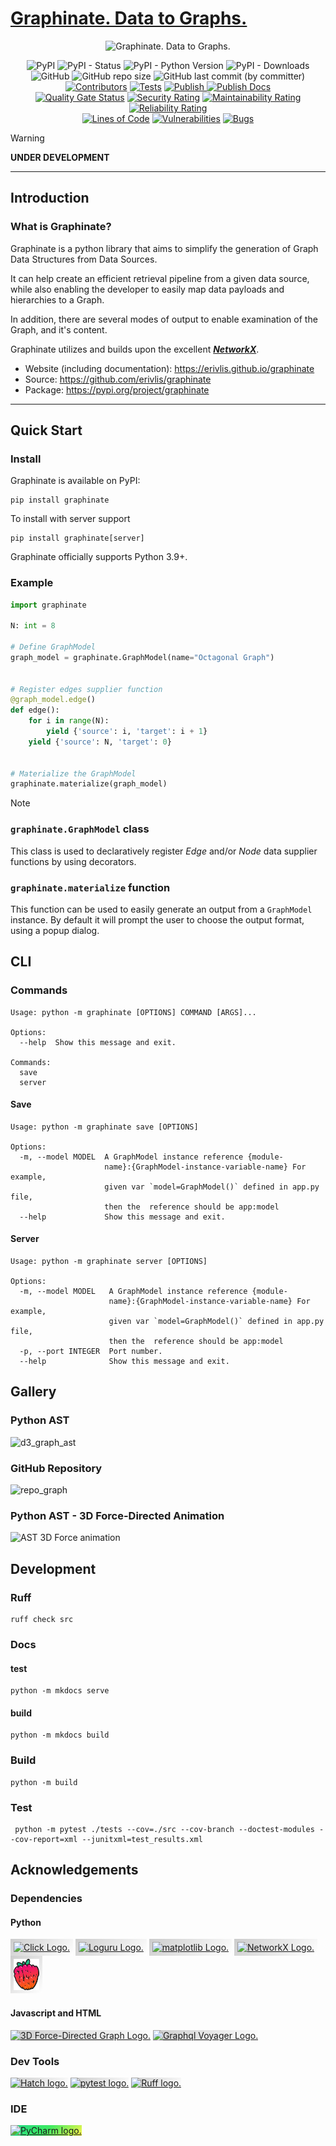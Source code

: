 # [Graphinate. Data to Graphs.](https://erivlis.github.io/graphinate/)

<p style="text-align:center;">
<img height="240" src="https://github.com/erivlis/graphinate/assets/9897520/f57c437f-5ceb-42f1-a242-2309ef1f188c" alt="Graphinate. Data to Graphs.">
</p>

<p style="text-align:center;">
<img alt="PyPI" src="https://img.shields.io/pypi/v/graphinate">
<img alt="PyPI - Status" src="https://img.shields.io/pypi/status/graphinate">
<img alt="PyPI - Python Version" src="https://img.shields.io/pypi/pyversions/graphinate">
<img alt="PyPI - Downloads" src="https://img.shields.io/pypi/dd/graphinate">
<img alt="GitHub" src="https://img.shields.io/github/license/erivlis/graphinate">
<img alt="GitHub repo size" src="https://img.shields.io/github/repo-size/erivlis/graphinate">
<img alt="GitHub last commit (by committer)" src="https://img.shields.io/github/last-commit/erivlis/graphinate">
<br>
<a href="https://github.com/erivlis/graphinate/graphs/contributors"><img alt="Contributors" src="https://img.shields.io/github/contributors/erivlis/graphinate.svg"></a>
<a href="https://github.com/erivlis/graphinate/actions/workflows/test.yml"><img alt="Tests" src="https://github.com/erivlis/graphinate/actions/workflows/test.yml/badge.svg?branch=master"></a>
<a href="https://github.com/erivlis/graphinate/actions/workflows/publish.yml"><img alt="Publish" src="https://github.com/erivlis/graphinate/actions/workflows/publish.yml/badge.svg">
</a>
<a href="https://github.com/erivlis/graphinate/actions/workflows/publish-docs.yaml"><img alt="Publish Docs" src="https://github.com/erivlis/graphinate/actions/workflows/publish-docs.yaml/badge.svg">
</a>
<br>
<a href="https://sonarcloud.io/summary/new_code?id=erivlis_graphinate"><img alt="Quality Gate Status" src="https://sonarcloud.io/api/project_badges/measure?project=erivlis_graphinate&metric=alert_status"></a>
<a href="https://sonarcloud.io/summary/new_code?id=erivlis_graphinate"><img alt="Security Rating" src="https://sonarcloud.io/api/project_badges/measure?project=erivlis_graphinate&metric=security_rating"></a>
<a href="https://sonarcloud.io/summary/new_code?id=erivlis_graphinate"><img alt="Maintainability Rating" src="https://sonarcloud.io/api/project_badges/measure?project=erivlis_graphinate&metric=sqale_rating"></a>
<a href="https://sonarcloud.io/summary/new_code?id=erivlis_graphinate"><img alt="Reliability Rating" src="https://sonarcloud.io/api/project_badges/measure?project=erivlis_graphinate&metric=reliability_rating"></a>
<br>
<a href="https://sonarcloud.io/summary/new_code?id=erivlis_graphinate"><img alt="Lines of Code" src="https://sonarcloud.io/api/project_badges/measure?project=erivlis_graphinate&metric=ncloc"></a>
<a href="https://sonarcloud.io/summary/new_code?id=erivlis_graphinate"><img alt="Vulnerabilities" src="https://sonarcloud.io/api/project_badges/measure?project=erivlis_graphinate&metric=vulnerabilities"></a>
<a href="https://sonarcloud.io/summary/new_code?id=erivlis_graphinate"><img alt="Bugs" src="https://sonarcloud.io/api/project_badges/measure?project=erivlis_graphinate&metric=bugs"></a>
</p>

> [!WARNING]
>
> **UNDER DEVELOPMENT**

---

## Introduction

### What is Graphinate?

Graphinate is a python library that aims to simplify the generation of Graph Data Structures from Data Sources.

It can help create an efficient retrieval pipeline from a given data source, while also enabling the developer to easily
map data payloads and hierarchies to a Graph.

In addition, there are several modes of output to enable examination of the Graph, and it's content.

Graphinate utilizes and builds upon the excellent [**_NetworkX_**](https://networkx.org/).

- Website (including documentation): https://erivlis.github.io/graphinate
- Source: https://github.com/erivlis/graphinate
- Package: https://pypi.org/project/graphinate

---

## Quick Start

### Install

Graphinate is available on PyPI:

```shell
pip install graphinate
```

To install with server support

```shell
pip install graphinate[server]
```

Graphinate officially supports Python 3.9+.

### Example

```python
import graphinate

N: int = 8

# Define GraphModel
graph_model = graphinate.GraphModel(name="Octagonal Graph")


# Register edges supplier function
@graph_model.edge()
def edge():
    for i in range(N):
        yield {'source': i, 'target': i + 1}
    yield {'source': N, 'target': 0}


# Materialize the GraphModel
graphinate.materialize(graph_model)
```

> [!NOTE]
> ### `graphinate.GraphModel` class
> This class is used to declaratively register _Edge_ and/or _Node_ data
> supplier functions by using decorators.
> ### `graphinate.materialize` function
> This function can be used to easily generate an output from a `GraphModel` instance.
> By default it will prompt the user to choose the output format, using a popup dialog.

## CLI

### Commands

```
Usage: python -m graphinate [OPTIONS] COMMAND [ARGS]...

Options:
  --help  Show this message and exit.

Commands:
  save
  server
```

#### Save

```
Usage: python -m graphinate save [OPTIONS]

Options:
  -m, --model MODEL  A GraphModel instance reference {module-
                     name}:{GraphModel-instance-variable-name} For example,
                     given var `model=GraphModel()` defined in app.py file,
                     then the  reference should be app:model
  --help             Show this message and exit.
```

#### Server

```
Usage: python -m graphinate server [OPTIONS]

Options:
  -m, --model MODEL   A GraphModel instance reference {module-
                      name}:{GraphModel-instance-variable-name} For example,
                      given var `model=GraphModel()` defined in app.py file,
                      then the  reference should be app:model
  -p, --port INTEGER  Port number.
  --help              Show this message and exit.
```

## Gallery

### Python AST

![d3_graph_ast](https://github.com/erivlis/graphinate/assets/9897520/9e7e1ed2-3a5c-41fe-8c5f-999da4b741ff)

### GitHub Repository

![repo_graph](https://github.com/erivlis/graphinate/assets/9897520/9c044bbe-1f21-41b8-b879-95b8362ad48d)

### Python AST - 3D Force-Directed Animation

![AST 3D Force animation](https://github.com/erivlis/graphinate/assets/9897520/2e9a53b1-5686-4683-a0e4-fbffa850a27b)

## Development

### Ruff

```shell
ruff check src
```

### Docs

#### test

```shell
python -m mkdocs serve
```

#### build

```shell
python -m mkdocs build
```

### Build

```shell
python -m build
```

### Test

```shell
 python -m pytest ./tests --cov=./src --cov-branch --doctest-modules --cov-report=xml --junitxml=test_results.xml
```

## Acknowledgements

### Dependencies

#### Python

<a href="https://palletsprojects.com/p/click/"><img height="50" style="padding: 5px; background: linear-gradient(-45deg, #FFFFFF, #CCCCCC);" src="https://click.palletsprojects.com/en/7.x/_images/click-logo.png" alt="Click Logo."></a>
<a href="https://github.com/Delgan/loguru"><img height="50" style="padding: 5px; background: linear-gradient(-45deg, #FFFFFF, #CCCCCC);" src="https://raw.githubusercontent.com/Delgan/loguru/master/docs/_static/img/logo.png" alt="Loguru Logo."></a>
<a href="https://matplotlib.org/"><img height="50" style="padding: 5px; background: linear-gradient(-45deg, #FFFFFF, #CCCCCC);" src="https://matplotlib.org/_static/logo_dark.svg" alt="matplotlib Logo."></a>
<a href="https://networkx.org/"><img height="50" style="padding: 5px; background: linear-gradient(-45deg, #FFFFFF, #CCCCCC);" src="https://networkx.org/_static/networkx_logo.svg" alt="NetworkX Logo."></a>
<a href="https://strawberry.rocks/"><img height="50" style="padding: 5px; background: linear-gradient(-45deg, #FFFFFF, #CCCCCC);" src="https://github.com/strawberry-graphql/strawberry/raw/main/.github/logo.png" alt="Strawberry GraphQL Logo."></a>

#### Javascript and HTML

<a href="https://vasturiano.github.io/3d-force-graph/"><img height="50" style="background: linear-gradient(-45deg, #FFFFFF, #CCCCCC);" src="http://gist.github.com/vasturiano/02affe306ce445e423f992faeea13521/raw/preview.png" alt="3D Force-Directed Graph Logo."></a>
<a href="https://github.com/graphql-kit/graphql-voyager"><img height="50" style="background: linear-gradient(-45deg, #FFFFFF, #CCCCCC);" src="https://github.com/graphql-kit/graphql-voyager/raw/main/docs/cover.png" alt="Graphql Voyager Logo."></a>

### Dev Tools

<a href="https://hatch.pypa.io/"><img height="50" style="background: linear-gradient(-45deg, #FFFFFF, #CCCCCC);" src="https://hatch.pypa.io/latest/assets/images/logo.svg" alt="Hatch logo."></a>
<a href="https://pytest.org"><img height="50" style="background: linear-gradient(-45deg, #FFFFFF, #CCCCCC);" src="https://docs.pytest.org/en/7.4.x/_static/pytest_logo_curves.svg" alt="pytest logo."></a>
<a href="https://astral.sh/ruff"><img height="50" style="background: linear-gradient(-45deg, #FFFFFF, #CCCCCC);" src="https://astralcms.wpengine.com/wp-content/uploads/2023/03/Ruff-Logo.svg" alt="Ruff logo."></a>

### IDE

<a href="https://www.jetbrains.com/pycharm/"><img height="50" style="background: linear-gradient(-45deg, #FCF84A, #3DEA62, #21D789);" src="https://resources.jetbrains.com/storage/products/company/brand/logos/PyCharm.png" alt="PyCharm logo."></a>
